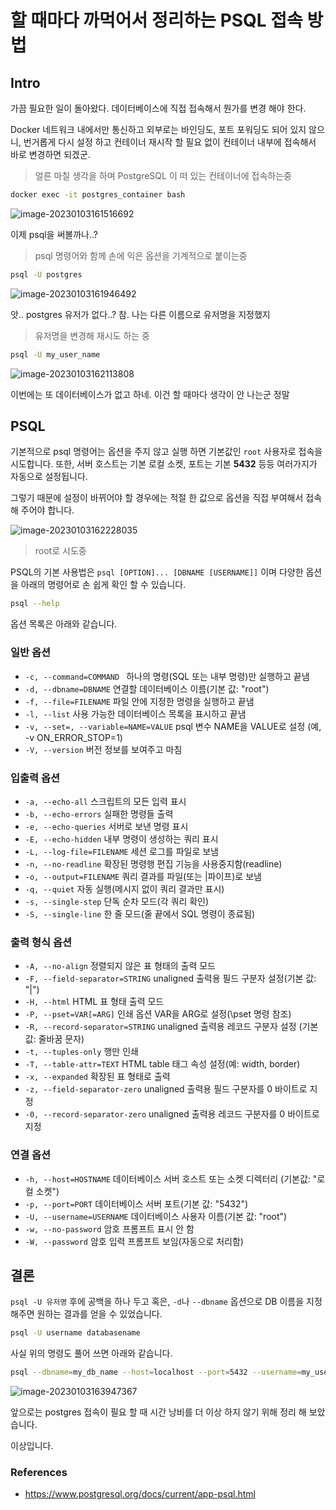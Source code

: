 # 할 때마다 까먹어서 정리하는 PSQL 접속 방법

## Intro

가끔 필요한 일이 돌아왔다. 데이터베이스에 직접 접속해서 뭔가를 변경 해야 한다.

Docker 네트워크 내에서만 통신하고 외부로는 바인딩도, 포트 포워딩도 되어 있지 않으니, 번거롭게 다시 설정 하고 컨테이너 재시작 할 필요 없이 컨테이너 내부에 접속해서 바로 변경하면 되겠군. 

> 얼른 마칠 생각을 하며 PostgreSQL 이 떠 있는 컨테이너에 접속하는중

```bash
docker exec -it postgres_container bash
```

![image-20230103161516692](https://raw.githubusercontent.com/Shane-Park/mdblog/main/backend/db/postgres/psql_help.assets/image-20230103161516692.png)

이제 psql을 써볼까나..?

> psql 명령어와 함께 손에 익은 옵션을 기계적으로 붙이는중

```bash
psql -U postgres
```

![image-20230103161946492](https://raw.githubusercontent.com/Shane-Park/mdblog/main/backend/db/postgres/psql_help.assets/image-20230103161946492.png)

앗.. postgres 유저가 없다..? 참. 나는 다른 이름으로 유저명을 지정했지

> 유저명을 변경해 재시도 하는 중

```bash
psql -U my_user_name
```

![image-20230103162113808](https://raw.githubusercontent.com/Shane-Park/mdblog/main/backend/db/postgres/psql_help.assets/image-20230103162113808.png)

이번에는 또 데이터베이스가 없고 하네. 이건 할 때마다 생각이 안 나는군 정말

## PSQL

기본적으로 psql 명령어는 옵션을 주지 않고 실행 하면 기본값인 `root` 사용자로 접속을 시도합니다. 또한, 서버 호스트는 기본 로컬 소켓, 포트는 기본 **5432** 등등 여러가지가 자동으로 설정됩니다. 

그렇기 때문에 설정이 바뀌어야 할 경우에는 적절 한 값으로 옵션을 직접 부여해서 접속 해 주어야 합니다.

![image-20230103162228035](https://raw.githubusercontent.com/Shane-Park/mdblog/main/backend/db/postgres/psql_help.assets/image-20230103162228035.png)

> root로 시도중

 PSQL의 기본 사용법은 `psql [OPTION]... [DBNAME [USERNAME]]` 이며 다양한 옵션을 아래의 명령어로 손 쉽게 확인 할 수 있습니다.

```bash
psql --help
```

옵션 목록은 아래와 같습니다.

### 일반 옵션

- `-c, --command=COMMAND `   하나의 명령(SQL 또는 내부 명령)만 실행하고 끝냄
- `-d, --dbname=DBNAME`      연결할 데이터베이스 이름(기본 값: "root")
- `-f, --file=FILENAME`      파일 안에 지정한 명령을 실행하고 끝냄
- `-l, --list`               사용 가능한 데이터베이스 목록을 표시하고 끝냄
- `-v, --set=, --variable=NAME=VALUE`      psql 변수 NAME을 VALUE로 설정 (예, -v ON_ERROR_STOP=1)
- `-V, --version`            버전 정보를 보여주고 마침

### 입출력 옵션

- `-a, --echo-all`           스크립트의 모든 입력 표시
- `-b, --echo-errors`        실패한 명령들 출력
- `-e, --echo-queries`       서버로 보낸 명령 표시
- `-E, --echo-hidden`        내부 명령이 생성하는 쿼리 표시
- `-L, --log-file=FILENAME`  세션 로그를 파일로 보냄
- `-n, --no-readline`        확장된 명령행 편집 기능을 사용중지함(readline)
- `-o, --output=FILENAME`    쿼리 결과를 파일(또는 |파이프)로 보냄
- `-q, --quiet`              자동 실행(메시지 없이 쿼리 결과만 표시)
- `-s, --single-step`        단독 순차 모드(각 쿼리 확인)
- `-S, --single-line`        한 줄 모드(줄 끝에서 SQL 명령이 종료됨)

### 출력 형식 옵션

- `-A, --no-align`           정렬되지 않은 표 형태의 출력 모드
- `-F, --field-separator=STRING`
                             unaligned 출력용 필드 구분자 설정(기본 값: "|")
- `-H, --html`               HTML 표 형태 출력 모드
- `-P, --pset=VAR[=ARG]`     인쇄 옵션 VAR을 ARG로 설정(\pset 명령 참조)
- `-R, --record-separator=STRING`
                             unaligned 출력용 레코드 구분자 설정 (기본 값: 줄바꿈 문자)
- `-t, --tuples-only`        행만 인쇄
- `-T, --table-attr=TEXT`    HTML table 태그 속성 설정(예: width, border)
- `-x, --expanded`          확장된 표 형태로 출력
- `-z, --field-separator-zero`   unaligned 출력용 필드 구분자를 0 바이트로 지정
- `-0, --record-separator-zero`  unaligned 출력용 레코드 구분자를 0 바이트로 지정

### 연결 옵션

- `-h, --host=HOSTNAME`      데이터베이스 서버 호스트 또는 소켓 디렉터리 (기본값: "로컬 소켓")
- `-p, --port=PORT`         데이터베이스 서버 포트(기본 값: "5432")
- `-U, --username=USERNAME`  데이터베이스 사용자 이름(기본 값: "root")
- `-w, --no-password`        암호 프롬프트 표시 안 함
- `-W, --password`           암호 입력 프롬프트 보임(자동으로 처리함)

## 결론

`psql -U 유저명` 후에 공백을 하나 두고 혹은, `-d`나 `--dbname` 옵션으로 DB 이름을 지정해주면 원하는 결과를 얻을 수 있었습니다.

```bash
psql -U username databasename
```

사실 위의 명령도 풀어 쓰면 아래와 같습니다.

```bash
psql --dbname=my_db_name --host=localhost --port=5432 --username=my_user_name --no-password
```

![image-20230103163947367](https://raw.githubusercontent.com/Shane-Park/mdblog/main/backend/db/postgres/psql_help.assets/image-20230103163947367.png)

앞으로는 postgres 접속이 필요 할 때 시간 낭비를 더 이상 하지 않기 위해 정리 해 보았습니다.

이상입니다.

### References

- https://www.postgresql.org/docs/current/app-psql.html